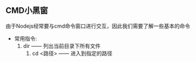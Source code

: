 ## CMD小黑窗
由于Nodejs经常要与cmd命令窗口进行交互，因此我们需要了解一些基本的命令

- 常用指令:
	1. dir —— 列出当前目录下所有文件
		1. cd <路径> —— 进入到指定的路径